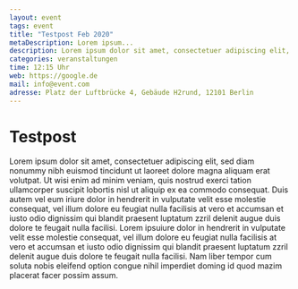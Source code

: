```yaml
---
layout: event
tags: event
title: "Testpost Feb 2020"
metaDescription: Lorem ipsum...
description: Lorem ipsum dolor sit amet, consectetuer adipiscing elit, sed diam nonummy nibh euismod tincidunt.
categories: veranstaltungen
time: 12:15 Uhr
web: https://google.de
mail: info@event.com
adresse: Platz der Luftbrücke 4, Gebäude H2rund, 12101 Berlin
---
```


# Testpost

Lorem ipsum dolor sit amet, consectetuer adipiscing elit, sed diam nonummy nibh euismod tincidunt ut laoreet dolore magna aliquam erat volutpat. Ut wisi enim ad minim veniam, quis nostrud exerci tation ullamcorper suscipit lobortis nisl ut aliquip ex ea commodo consequat. Duis autem vel eum iriure dolor in hendrerit in vulputate velit esse molestie consequat, vel illum dolore eu feugiat nulla facilisis at vero et accumsan et iusto odio dignissim qui blandit praesent luptatum zzril delenit augue duis dolore te feugait nulla facilisi. Lorem ipsuiure dolor in hendrerit in vulputate velit esse molestie consequat, vel illum dolore eu feugiat nulla facilisis at vero et accumsan et iusto odio dignissim qui blandit praesent luptatum zzril delenit augue duis dolore te feugait nulla facilisi. Nam liber tempor cum soluta nobis eleifend option congue nihil imperdiet doming id quod mazim placerat facer possim assum.
